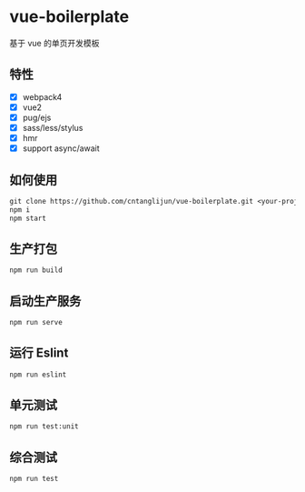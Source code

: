 # vue-boilerplate

基于 vue 的单页开发模板

## 特性

- [x] webpack4
- [x] vue2
- [x] pug/ejs
- [x] sass/less/stylus
- [x] hmr
- [x] support async/await

## 如何使用

```txt
git clone https://github.com/cntanglijun/vue-boilerplate.git <your-project-name>
npm i
npm start
```

## 生产打包

```txt
npm run build
```

## 启动生产服务

```txt
npm run serve
```

## 运行 Eslint

```txt
npm run eslint
```

## 单元测试

```txt
npm run test:unit
```

## 综合测试

```txt
npm run test
```
